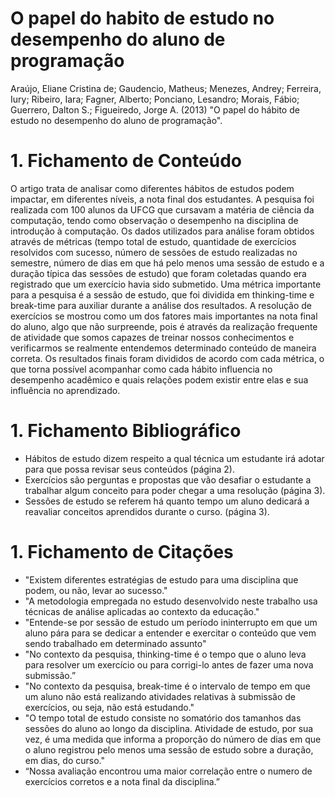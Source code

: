 # O papel do habito de estudo no desempenho do aluno de programação  
Araújo, Eliane Cristina de; Gaudencio, Matheus; Menezes, Andrey; Ferreira, Iury; Ribeiro, Iara; Fagner, Alberto; Ponciano, Lesandro; Morais, Fábio; Guerrero, Dalton S.; Figueiredo, Jorge A. (2013) "O papel do hábito de estudo no desempenho do aluno de programação".
# 1. Fichamento de Conteúdo 
O artigo trata de analisar como diferentes hábitos de estudos podem impactar, em diferentes níveis, a nota final dos estudantes. A pesquisa foi realizada com 100 alunos da UFCG que cursavam a matéria de ciência da computação, tendo como observação o desempenho na disciplina de introdução à computação. Os dados utilizados para análise foram obtidos através de métricas (tempo total de estudo, quantidade de exercícios resolvidos com sucesso, número de sessões de estudo realizadas no semestre, número de dias em que há pelo menos uma sessão de estudo e a duração típica das sessões de estudo) que foram coletadas quando era registrado que um exercício havia sido submetido. Uma métrica importante para a pesquisa é a sessão de estudo, que foi dividida em thinking-time e break-time para auxiliar durante a análise dos resultados. A resolução de exercícios se mostrou como um dos fatores mais importantes na nota final do aluno, algo que não surpreende, pois é através da realização frequente de atividade que somos capazes de treinar nossos conhecimentos e verificarmos se realmente entendemos determinado conteúdo de maneira correta. Os resultados finais foram divididos de acordo com cada métrica, o que torna possível acompanhar como cada hábito influencia no desempenho acadêmico e quais relações podem existir entre elas e sua influência no aprendizado. 
# 1. Fichamento Bibliográfico
-	Hábitos de estudo dizem respeito a qual técnica um estudante irá adotar para que possa revisar seus conteúdos (página 2).
-	Exercícios são perguntas e propostas que vão desafiar o estudante a trabalhar algum conceito para poder chegar a uma resolução (página 3).
-	Sessões de estudo se referem há quanto tempo um aluno dedicará a reavaliar conceitos aprendidos durante o curso. (página 3).
# 1. Fichamento de Citações 
- "Existem diferentes estratégias de estudo para uma disciplina que podem, ou não, levar ao sucesso."
-	"A metodologia empregada no estudo desenvolvido neste trabalho usa técnicas de análise aplicadas ao contexto da educação."
-	"Entende-se por sessão de estudo um período ininterrupto em que um aluno pára para se dedicar a entender e exercitar o conteúdo que vem sendo trabalhado em determinado assunto"
- "No contexto da pesquisa, thinking-time é o tempo que o aluno leva para resolver um exercício ou para corrigi-lo antes de fazer uma nova submissão.”
-	"No contexto da pesquisa, break-time é o intervalo de tempo em que um aluno não está realizando atividades relativas à submissão de exercícios, ou seja, não está estudando."
-	"O tempo total de estudo consiste no somatório dos tamanhos das sessões do aluno ao longo da disciplina. Atividade de estudo, por sua vez, é uma medida que informa a proporção do número de dias em que o aluno registrou pelo menos uma sessão de estudo sobre a duração, em dias, do curso."
-	“Nossa avaliação encontrou uma maior correlação entre o numero de exercícios corretos e a nota final da disciplina.”
